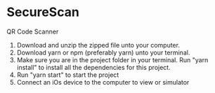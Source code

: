 # SecureScan
QR Code Scanner

1. Download  and unzip the zipped file unto your computer.
2. Download yarn or npm (preferably yarn) unto your terminal.
3. Make sure you are in the project folder in your terminal. Run "yarn install" to install all the dependencies for this project.
4. Run "yarn start" to start the project
5. Connect an iOs device to the computer to view or simulator
